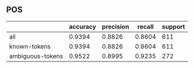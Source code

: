 
## POS

|                  | accuracy | precision | recall | support |
|------------------|----------|-----------|--------|---------|
| all              | 0.9394   | 0.8826    | 0.8604 | 611     |
| known-tokens     | 0.9394   | 0.8826    | 0.8604 | 611     |
| ambiguous-tokens | 0.9522   | 0.8995    | 0.9235 | 272     |

